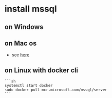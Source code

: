 # install mssql 

## on Windows

## on Mac os

+ see [here](https://www.twilio.com/blog/using-sql-server-on-macos-with-docker)

## on Linux with docker cli

    ```sh
    systemctl start docker
    sudo docker pull mcr.microsoft.com/mssql/server
    ```

